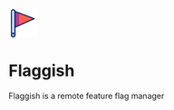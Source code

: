 <img src="/public/images/logo.png" alt="Flaggish logo" width="50"/>

# Flaggish

Flaggish is a remote feature flag manager

